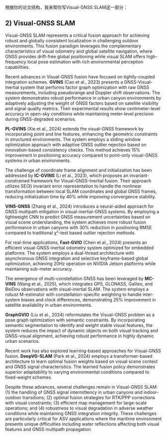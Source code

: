 根据你的论文结构，我来帮你写Visual-GNSS SLAM这一部分：

## 2) Visual-GNSS SLAM

Visual-GNSS SLAM represents a critical fusion approach for achieving robust and globally consistent localization in challenging outdoor environments. This fusion paradigm leverages the complementary characteristics of visual odometry and global satellite navigation, where GNSS provides drift-free global positioning while visual SLAM offers high-frequency local pose estimation with rich environmental perception capabilities.

Recent advances in Visual-GNSS fusion have focused on tightly-coupled integration schemes. **GVINS** (Cao et al., 2023) presents a GNSS-Visual-Inertial system that performs factor graph optimization with raw GNSS measurements, including pseudorange and Doppler shift observations. The system demonstrates robust performance in urban canyon environments by adaptively adjusting the weight of GNSS factors based on satellite visibility and signal quality metrics. Their experimental results show centimeter-level accuracy in open-sky conditions while maintaining meter-level precision during GNSS-degraded scenarios.

**PL-GVINS** (Xie et al., 2024) extends the visual-GNSS framework by incorporating point and line features, enhancing the geometric constraints in structured environments. The system employs a sliding window optimization approach with adaptive GNSS outlier rejection based on innovation-based consistency checks. This method achieves 15% improvement in positioning accuracy compared to point-only visual-GNSS systems in urban environments.

The challenge of coordinate frame alignment and initialization has been addressed by **IC-GVINS** (Li et al., 2023), which proposes an invariant-constrained framework for Visual-GNSS-Inertial fusion. Their approach utilizes SE(3) invariant error representation to handle the nonlinear transformation between local SLAM coordinates and global GNSS frames, reducing initialization time by 40% while improving convergence stability.

**VINS-GNSS** (Zhang et al., 2024) introduces a neural-aided approach for GNSS multipath mitigation in visual-inertial-GNSS systems. By employing a lightweight CNN to predict GNSS measurement uncertainties based on visual scene understanding, the system achieves more robust fusion performance in urban canyons with 30% reduction in positioning RMSE compared to traditional χ²-test based outlier rejection methods.

For real-time applications, **Fast-GVIO** (Chen et al., 2024) presents an efficient visual-GNSS-inertial odometry system optimized for embedded platforms. The system employs a dual-thread architecture with asynchronous GNSS integration and selective keyframe-based global optimization, achieving 20Hz operation on NVIDIA Jetson platforms while maintaining sub-meter accuracy.

The emergence of multi-constellation GNSS has been leveraged by **MC-VINS** (Wang et al., 2025), which integrates GPS, GLONASS, Galileo, and BeiDou observations with visual-inertial SLAM. The system employs a robust M-estimator with constellation-specific weighting to handle inter-system biases and clock differences, demonstrating 25% improvement in satellite availability in urban environments.

**GraphGVIO** (Liu et al., 2024) reformulates the Visual-GNSS problem as a pose graph optimization with semantic constraints. By incorporating semantic segmentation to identify and weight stable visual features, the system reduces the impact of dynamic objects on both visual tracking and GNSS-visual alignment, achieving robust performance in highly dynamic urban scenarios.

Recent work has also explored learning-based approaches for Visual-GNSS fusion. **DeepVG-SLAM** (Park et al., 2024) employs a transformer-based architecture to learn optimal fusion weights based on visual scene context and GNSS signal characteristics. The learned fusion policy demonstrates superior adaptability to varying environmental conditions compared to fixed-weight schemes.

Despite these advances, several challenges remain in Visual-GNSS SLAM: (1) the handling of GNSS signal intermittency in urban canyons and indoor-outdoor transitions; (2) optimal fusion strategies for RTK/PPP corrections with visual constraints; (3) efficient map management for large-scale operations; and (4) robustness to visual degradation in adverse weather conditions while maintaining GNSS integration integrity. These challenges are particularly critical for ASV applications where the maritime environment presents unique difficulties including water reflections affecting both visual features and GNSS multipath propagation.